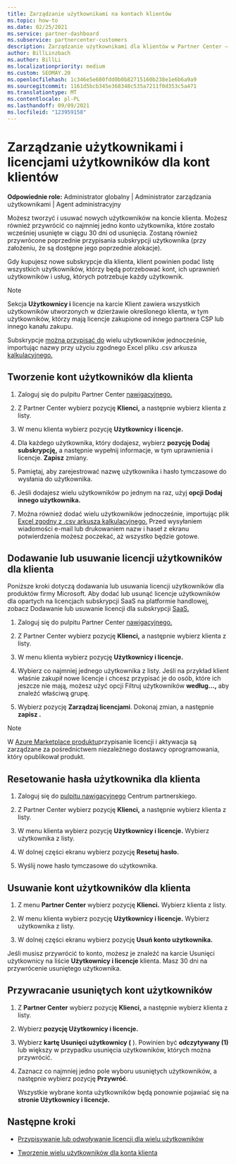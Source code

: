 ```yaml
---
title: Zarządzanie użytkownikami na kontach klientów
ms.topic: how-to
ms.date: 02/25/2021
ms.service: partner-dashboard
ms.subservice: partnercenter-customers
description: Zarządzanie użytkownikami dla klientów w Partner Center — tworzenie kont użytkowników, dodawanie lub usuwanie licencji użytkowników, resetowanie haseł oraz usuwanie lub przywracanie kont użytkowników.
author: BillLinzbach
ms.author: BillLi
ms.localizationpriority: medium
ms.custom: SEOMAY.20
ms.openlocfilehash: 1c346e5e680fdd0b0b82715160b238e1e6b6a9a9
ms.sourcegitcommit: 1161d5bcb345e368348c535a7211f0d353c5a471
ms.translationtype: MT
ms.contentlocale: pl-PL
ms.lasthandoff: 09/09/2021
ms.locfileid: "123959158"
---
```

# <a name="manage-users-and-user-licenses-for-customer-accounts"></a>Zarządzanie użytkownikami i licencjami użytkowników dla kont klientów 

**Odpowiednie role:** Administrator globalny | Administrator zarządzania użytkownikami | Agent administracyjny


Możesz tworzyć i usuwać nowych użytkowników na koncie klienta. Możesz również przywrócić co najmniej jedno konto użytkownika, które zostało wcześniej usunięte w ciągu 30 dni od usunięcia. Zostaną również przywrócone poprzednie przypisania subskrypcji użytkownika (przy założeniu, że są dostępne jego poprzednie alokacje).

Gdy kupujesz nowe subskrypcje dla klienta, klient powinien podać listę wszystkich użytkowników, którzy będą potrzebować kont, ich uprawnień użytkowników i usług, których potrzebuje każdy użytkownik.  

>[!NOTE]
>Sekcja **Użytkownicy i** licencje  na karcie Klient zawiera wszystkich użytkowników utworzonych w dzierżawie określonego klienta, w tym użytkowników, którzy mają licencje zakupione od innego partnera CSP lub innego kanału zakupu.

Subskrypcje [można przypisać do](bulk-license-provisioning-for-multiple-users.md) wielu użytkowników jednocześnie, importując nazwy przy użyciu zgodnego Excel pliku .csv arkusza [kalkulacyjnego.](adding-multiple-users-to-a-customer-account.md)

<a href="" id="createuseraccounts"></a>

## <a name="create-user-accounts-for-a-customer"></a>Tworzenie kont użytkowników dla klienta

1. Zaloguj się do pulpitu Partner Center [nawigacyjnego.](https://partner.microsoft.com/dashboard)

2. Z Partner Center wybierz pozycję **Klienci,** a następnie wybierz klienta z listy.

3. W menu klienta wybierz pozycję **Użytkownicy i licencje.**

4. Dla każdego użytkownika, który dodajesz, wybierz **pozycję Dodaj subskrypcję,** a następnie wypełnij informacje, w tym uprawnienia i licencje. **Zapisz** zmiany.

5. Pamiętaj, aby zarejestrować nazwę użytkownika i hasło tymczasowe do wysłania do użytkownika.

6. Jeśli dodajesz wielu użytkowników po jednym na raz, użyj **opcji Dodaj innego użytkownika.**

7. Można również dodać wielu użytkowników jednocześnie, importując plik [Excel zgodny z .csv arkusza kalkulacyjnego.](adding-multiple-users-to-a-customer-account.md) Przed wysyłaniem wiadomości e-mail lub drukowaniem nazw i haseł z ekranu potwierdzenia możesz poczekać, aż wszystko będzie gotowe.

<a href="" id="userlicensing"></a>

## <a name="add-or-remove-user-licenses-for-a-customer"></a>Dodawanie lub usuwanie licencji użytkowników dla klienta

Poniższe kroki dotyczą dodawania lub usuwania licencji użytkowników dla produktów firmy Microsoft. Aby dodać lub usunąć licencje użytkowników dla opartych na licencjach subskrypcji SaaS na platformie handlowej, zobacz Dodawanie lub usuwanie licencji dla subskrypcji [SaaS.](csp-commercial-marketplace-manage.md#add-or-remove-licenses-for-a-saas-subscription)

1. Zaloguj się do pulpitu Partner Center [nawigacyjnego.](https://partner.microsoft.com/dashboard)

2. Z Partner Center wybierz pozycję **Klienci,** a następnie wybierz klienta z listy.

3. W menu klienta wybierz pozycję **Użytkownicy i licencje.**

4. Wybierz co najmniej jednego użytkownika z listy. Jeśli na przykład klient właśnie zakupił nowe licencje i chcesz przypisać je do osób, które ich jeszcze nie mają, możesz użyć opcji Filtruj użytkowników **według...,** aby znaleźć właściwą grupę.

5. Wybierz pozycję **Zarządzaj licencjami**. Dokonaj zmian, a następnie **zapisz .**

> [!NOTE]
> W [Azure Marketplace produktu](csp-commercial-marketplace-manage.md#assign-licenses-and-activate-a-subscription-on-behalf-of-a-customer)przypisanie licencji i aktywacja są zarządzane za pośrednictwem niezależnego dostawcy oprogramowania, który opublikował produkt.

<a href="" id="resetpassword"></a>

## <a name="reset-a-users-password-for-a-customer"></a>Resetowanie hasła użytkownika dla klienta

1. Zaloguj się do [pulpitu nawigacyjnego](https://partner.microsoft.com/dashboard) Centrum partnerskiego.

2. Z Partner Center wybierz pozycję **Klienci,** a następnie wybierz klienta z listy.

3. W menu klienta wybierz pozycję **Użytkownicy i licencje.** Wybierz użytkownika z listy.

4. W dolnej części ekranu wybierz pozycję **Resetuj hasło.** 

5. Wyślij nowe hasło tymczasowe do użytkownika.

<a href="" id="deleteuseraccounts"></a>

## <a name="delete-user-accounts-for-a-customer"></a>Usuwanie kont użytkowników dla klienta

1. Z menu **Partner Center** wybierz pozycję **Klienci.** Wybierz klienta z listy.

2. W menu klienta wybierz pozycję **Użytkownicy i licencje.** Wybierz użytkownika z listy.

3. W dolnej części ekranu wybierz pozycję **Usuń konto użytkownika.**

Jeśli musisz przywrócić to konto, możesz  je znaleźć na karcie Usunięci użytkownicy na liście **Użytkownicy i licencje** klienta. Masz 30 dni na przywrócenie usuniętego użytkownika.

<a href="" id="restoreuseraccounts"></a>

## <a name="restore-deleted-user-accounts"></a>Przywracanie usuniętych kont użytkowników

1. Z **Partner Center** wybierz pozycję **Klienci,** a następnie wybierz klienta z listy.

2. Wybierz **pozycję Użytkownicy i licencje.**

3. Wybierz **kartę Usunięci użytkownicy (** ). Powinien być **odczytywany (1)** lub większy w przypadku usunięcia użytkowników, których można przywrócić.

4. Zaznacz co najmniej jedno pole wyboru usuniętych użytkowników, a następnie wybierz pozycję **Przywróć**.

    Wszystkie wybrane konta użytkowników będą ponownie pojawiać się na **stronie Użytkownicy i licencje.**

## <a name="next-steps"></a>Następne kroki

- [Przypisywanie lub odwoływanie licencji dla wielu użytkowników](bulk-license-provisioning-for-multiple-users.md)

- [Tworzenie wielu użytkowników dla konta klienta](adding-multiple-users-to-a-customer-account.md)